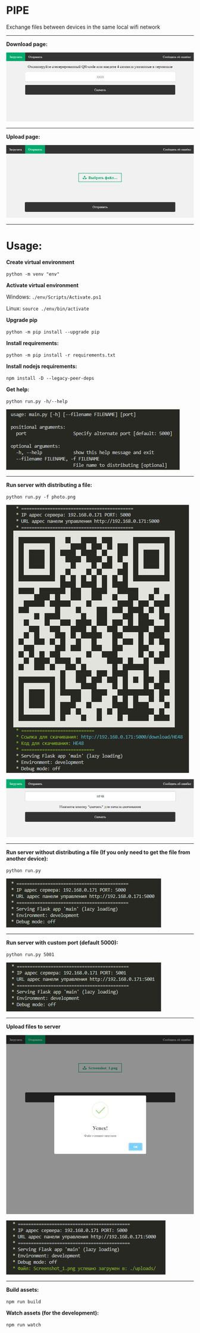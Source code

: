 # PIPE

Exchange files between devices in the same local wifi network

<hr>

**Download page:**

![](https://github.com/LookiMan/PIPE/blob/master/screenshots/Download-page.png)

<hr>

**Upload page:**

![](https://github.com/LookiMan/PIPE/blob/master/screenshots/Upload-page.png)

<hr>

# Usage:

**Create virtual environment**

`python -m venv "env"`

**Activate virtual environment**

Windows: `./env/Scripts/Activate.ps1`

Linux: `source ./env/bin/activate`

**Upgrade pip**

`python -m pip install --upgrade pip`

**Install requirements:**

`python -m pip install -r requirements.txt`

**Install nodejs requirements:**

`npm install -D --legacy-peer-deps`

**Get help:**

`python run.py -h/--help`

![](https://github.com/LookiMan/PIPE/blob/master/screenshots/Help-text.png)

<hr>

**Run server with distributing a file:**

`python run.py -f photo.png`

![](https://github.com/LookiMan/PIPE/blob/master/screenshots/File-distribution-screenshot.png)

![](https://github.com/LookiMan/PIPE/blob/master/screenshots/The-file-download-page-is-open-via-a-link-with-the-specified-code.png)

<hr>

**Run server without distributing a file (If you only need to get the file from another device):**

`python run.py`

![](https://github.com/LookiMan/PIPE/blob/master/screenshots/Run-server-without-distributing-a-file.png)

<hr>

**Run server with custom port (default 5000):**

`python run.py 5001`

![](https://github.com/LookiMan/PIPE/blob/master/screenshots/Run-server-with-custom-port.png)

<hr>

**Upload files to server**

![](https://github.com/LookiMan/PIPE/blob/master/screenshots/Upload-file-to-server.png)

![](https://github.com/LookiMan/PIPE/blob/master/screenshots/Successfully-uploaded-file-to-server.png)

<hr>

**Build assets:**

`npm run build`

**Watch assets (for the development):**

`npm run watch`
